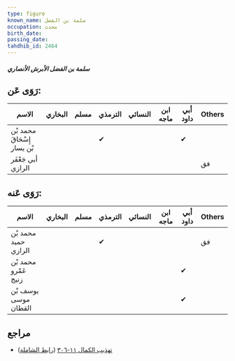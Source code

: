 ```yaml
---
type: figure
known_name: سلمة بن الفضل
occupation: محدث
birth_date:
passing_date:
tahdhib_id: 2464
---
```

##### سلمة بن الفضل الأبرش الأنصاري

## رَوَى عَن:
| الاسم                       | البخاري | مسلم | الترمذي | النسائي | ابن ماجه | أبي داود | Others |
| --------------------------- | ------- | ---- | ------- | ------- | -------- | -------- | ------ |
| محمد بْن إِسْحَاقَ بْن يسار |         |      | ✔       |         |          | ✔        |        |
| أبي جَعْفَر الرازي          |         |      |         |         |          |          | فق     |
## رَوَى عَنه:
| الاسم                | البخاري | مسلم | الترمذي | النسائي | ابن ماجه | أبي داود | Others |
| -------------------- | ------- | ---- | ------- | ------- | -------- | -------- | ------ |
| محمد بْن حميد الرازي |         |      | ✔       |         |          |          | فق     |
| محمد بْن عَمْرو زنيج |         |      |         |         |          | ✔        |        |
| يوسف بْن موسى القطان |         |      |         |         |          | ✔        |        |
## مراجع
- [تهذيب الكمال ١١-٣٠٦](obsidian://open?vault=Tahdhib-al-Kamal&file=Figures/٢٤٦٤-سلمة%20بن%20الفضل%20الأبرش%20الأنصاري) ([رابط الشاملة](https://shamela.ws/book/3722/5626))